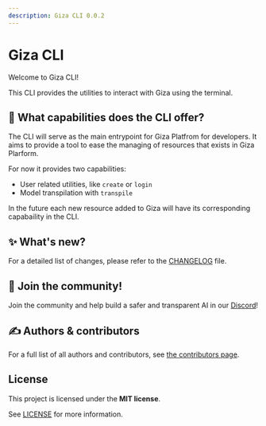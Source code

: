 ```yaml
---
description: Giza CLI 0.0.2
---
```


# Giza CLI

Welcome to Giza CLI!

This CLI provides the utilities to interact with Giza using the terminal.

## 🤔 What capabilities does the CLI offer?

The CLI will serve as the main entrypoint for Giza Platfrom for developers. It aims to provide a tool to ease the managing of resources that exists in Giza Plarform.

For now it provides two capabilities:

* User related utilities, like `create` or `login`
* Model transpilation with `transpile`

In the future each new resource added to Giza will have its corresponding capabaility in the CLI.

## ✨ What's new?

For a detailed list of changes, please refer to the [CHANGELOG](https://github.com/gizatechxyz/giza-cli/blob/main/CHANGELOG.md) file.

## 💖 Join the community!

Join the community and help build a safer and transparent AI in our [Discord](https://discord.gg/Kt24CsMb5k)!

## ✍️ Authors & contributors

For a full list of all authors and contributors, see [the contributors page](https://github.com/gizatechxyz/giza-cli/graphs/contributors).

## License

This project is licensed under the **MIT license**.

See [LICENSE](https://github.com/gizatechxyz/giza-cli/blob/main/LICENSE/README.md) for more information.
